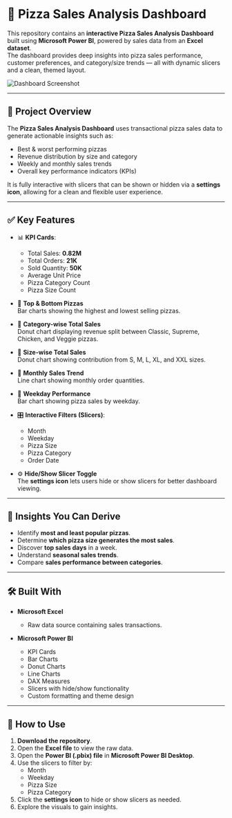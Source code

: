 # 🍕 Pizza Sales Analysis Dashboard

This repository contains an **interactive Pizza Sales Analysis Dashboard** built using **Microsoft Power BI**, powered by sales data from an **Excel dataset**.  
The dashboard provides deep insights into pizza sales performance, customer preferences, and category/size trends — all with dynamic slicers and a clean, themed layout.

![Dashboard Screenshot](./1713148f-114d-431a-a8f3-c42472676e7b.png)

---

## 📌 Project Overview

The **Pizza Sales Analysis Dashboard** uses transactional pizza sales data to generate actionable insights such as:
- Best & worst performing pizzas
- Revenue distribution by size and category
- Weekly and monthly sales trends
- Overall key performance indicators (KPIs)

It is fully interactive with slicers that can be shown or hidden via a **settings icon**, allowing for a clean and flexible user experience.

---

## ✅ Key Features

- 📊 **KPI Cards**:
  - Total Sales: **0.82M**
  - Total Orders: **21K**
  - Sold Quantity: **50K**
  - Average Unit Price
  - Pizza Category Count
  - Pizza Size Count

- 🍕 **Top & Bottom Pizzas**  
  Bar charts showing the highest and lowest selling pizzas.

- 🥧 **Category-wise Total Sales**  
  Donut chart displaying revenue split between Classic, Supreme, Chicken, and Veggie pizzas.

- 📏 **Size-wise Total Sales**  
  Donut chart showing contribution from S, M, L, XL, and XXL sizes.

- 📅 **Monthly Sales Trend**  
  Line chart showing monthly order quantities.

- 📆 **Weekday Performance**  
  Bar chart showing pizza sales by weekday.

- 🎛 **Interactive Filters (Slicers)**:
  - Month
  - Weekday
  - Pizza Size
  - Pizza Category
  - Order Date

- ⚙️ **Hide/Show Slicer Toggle**  
  The **settings icon** lets users hide or show slicers for better dashboard viewing.

---

## 🧠 Insights You Can Derive

- Identify **most and least popular pizzas**.
- Determine **which pizza size generates the most sales**.
- Discover **top sales days** in a week.
- Understand **seasonal sales trends**.
- Compare **sales performance between categories**.

---

## 🛠️ Built With

- **Microsoft Excel**
  - Raw data source containing sales transactions.

- **Microsoft Power BI**
  - KPI Cards
  - Bar Charts
  - Donut Charts
  - Line Charts
  - DAX Measures
  - Slicers with hide/show functionality
  - Custom formatting and theme design

---

## 📂 How to Use

1. **Download the repository**.
2. Open the **Excel file** to view the raw data.
3. Open the **Power BI (.pbix) file** in **Microsoft Power BI Desktop**.
4. Use the slicers to filter by:
   - Month
   - Weekday
   - Pizza Size
   - Pizza Category
5. Click the **settings icon** to hide or show slicers as needed.
6. Explore the visuals to gain insights.



